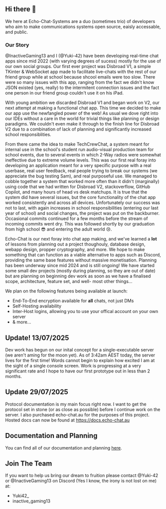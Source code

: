 ## Hi there 👋

We here at Echo-Chat-Systems are a duo (sometimes trio) of developers who aim to make communications systems open source, eaisly accessable, and public.

### Our Story

@InactiveGaming13 and I (@Yuki-42) have been developing real-time chat apps since mid 2022 (with varying degrees of sucess) mostly for the use of our own social groups. Our first ever project was Disbroad V1, a simple TKinter & WebSocket app made to facilitate live-chats with the rest of our friend group while at school because shcool emails were too slow. There were so many issues with this app, ranging from the fact we didn't know JSON existed (yes, really) to the intermitent connection issues and the fact one person in our friend group couldn't use it on his iPad. 

With young ambition we discarded Disbroad V1 and began work on V2, our next attempt at making a functional chat app. This time we decided to make our app use the newfangled power of the web! As usual we dove right into our IDEs without a care in the world for trivial things like planning or design paradigms. We couldn't even make it through to the finish line for Disbroad V2 due to a combination of lack of planning and significantly increased school responsiblities. 

From there came the idea to make TechCrewChat, a system meant for internal use in the school's student run audio-visual production team for school events, due to several events in which 2-Way radios were somewhat ineffective due to extreme volume levels. This was our first real foray into developing an application meant for a very specific purpose with a real userbase, real user feedback, real people trying to break our systems (we appreciate the bug testing Sam), and real purposeful use. We managed to cobble together a system that worked more often than it didn't (marginally) using code that we had written for Disbroad V2, stackoverflow, GitHub Copilot, and many hours of head vs desk matchups. It is true that the system did have several issues, but the core functionality of the chat app worked consistently and across all devices. Unfortunately our success was not to last, with again increases in school responsibilities (entering our last year of school) and social changes, the project was put on the backburner. Occasional commits continued for a few months before the stream of incoming commits went dry. This was followed shortly by our graduation from high school 😎 and entering the adult world 😢. 

Echo-Chat is our next foray into chat app making, and we've learned a **lot** of lessons from planning out a project thoughouly, database design, webapp design, propper cryptography, and more. We hope to make something that can function as a viable alternative to apps such as Discord, providing the same base features without massive monetisation. Planning has been underway since mid 2024 and is still ongoing! We have started some small dev projects (mostly during planning, so they are out of date) but are planning on beginning dev work as soon as we have a finalised scope, architecture, feature set, and well- most other things...

We plan on the following features being available at launch:
- End-To-End encryption available for **all** chats, not just DMs
- Self-Hosting availability
- Inter-Host logins, allowing you to use your offical account on your own server
- & more...

## Update! 13/07/2025

Dev work has begun on our inital concept for a single-executable server (we aren't aming for the moon yet). As of 3:42am AEST today, the server lives for the first time! Words cannot begin to explain how excited I am at the sight of a single console screen. Work is progressing at a very significant rate and I hope to have our first prototype out in less than 2 months. 

## Update 29/07/2025

Protocol documentation is my main focus right now. I want to get the protocol set in stone (or as close as possible) before I continue work on the server. I also purchased echo-chat.au for the purposes of this project. Hosted docs can now be found at https://docs.echo-chat.au

## Documentation and Planning

You can find all of our documentation and planning [here](https://docs.echo-chat.au). 

## Join The Team

If you want to help us bring our dream to fruition please contact @Yuki-42 or @InactiveGaming13 on Discord (Yes I know, the irony is not lost on me) at:
- Yuki42_
- inactive_gaming13
